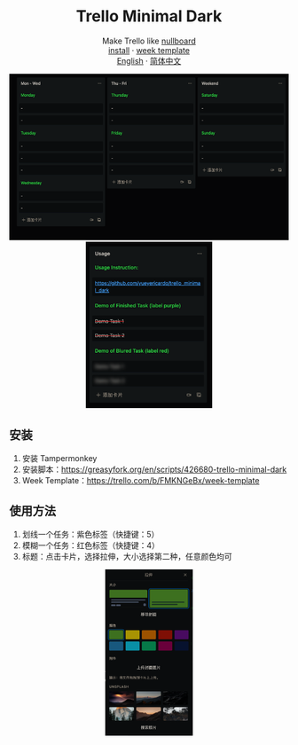 <p align="center">
 <h1 align="center">Trello Minimal Dark</h1>
</p>

<p align="center">
  Make Trello like <a href="https://nullboard.io/preview" rel="nofollow" class="rich-diff-level-one">nullboard</a>
  <br>
  <a href="https://greasyfork.org/en/scripts/426680-trello-minimal-dark" rel="nofollow" class="rich-diff-level-one">install</a>
   · 
  <a href="https://trello.com/b/FMKNGeBx/week-template" rel="nofollow" class="rich-diff-level-one">week template</a>
  <br>
  <a href="README.en.md" rel="nofollow" class="rich-diff-level-one">English</a>
  · 
  <a href="README.md" rel="nofollow" class="rich-diff-level-one">简体中文</a>
</p>


<p style="text-align: center">
<a class="link"  href="resc/demo1.png">
<img height=300px src="resc/demo1.png"></a>
<a class="link"  href="resc/demo2.png">
<img height=300px src="resc/demo2.png"></a>
</p>

## 安装
1. 安装 Tampermonkey
1. 安装脚本：https://greasyfork.org/en/scripts/426680-trello-minimal-dark
1. Week Template：https://trello.com/b/FMKNGeBx/week-template

## 使用方法

1. 划线一个任务：紫色标签（快捷键：5）
1. 模糊一个任务：红色标签（快捷键：4）
1. 标题：点击卡片，选择拉伸，大小选择第二种，任意颜色均可

<p style="text-align: center">
    <img height=300px src="resc/demo3.png">
</p>